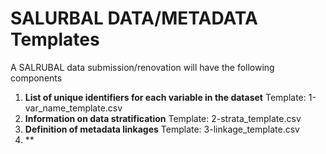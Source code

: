 # SALURBAL DATA/METADATA Templates
  
A SALRUBAL data submission/renovation will have the following components

1. **List of unique identifiers for each variable in the dataset** Template: 1-var_name_template.csv
2. **Information on data stratification**  Template: 2-strata_template.csv
3. **Definition of metadata linkages** Template: 3-linkage_template.csv
4. **


